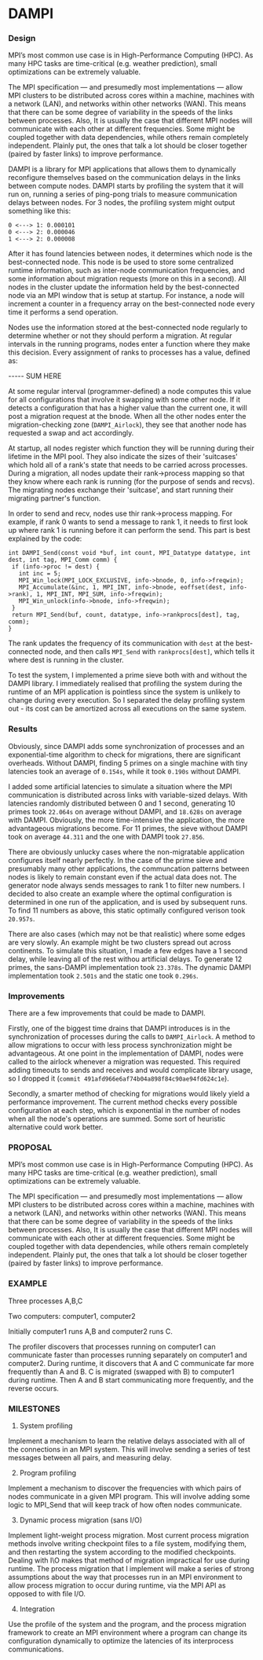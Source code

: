 
# DAMPI

### Design

MPI’s most common use case is in High-Performance Computing (HPC). As many HPC tasks are time-critical (e.g. weather prediction), small optimizations can be extremely valuable. 

The MPI specification — and presumedly most implementations — allow MPI clusters to be distributed across cores within a machine, machines with a network (LAN), and networks within other networks (WAN). This means that there can be some degree of variability in the speeds of the links between processes. Also, It is usually the case that different MPI nodes will communicate with each other at different frequencies. Some might be coupled together with data dependencies, while others remain completely independent. Plainly put, the ones that talk a lot should be closer together (paired by faster links) to improve performance.

DAMPI is a library for MPI applications that allows them to dynamically reconfigure themselves based on the communication delays in the links between compute nodes. DAMPI starts by profiling the system that it will run on, running a series of ping-pong trials to measure communication delays between nodes. For 3 nodes, the profiling system might output something like this:
```
0 <---> 1: 0.000101
0 <---> 2: 0.000046
1 <---> 2: 0.000008
```
After it has found latencies between nodes, it determines which node is the best-connected node. This node is be used to store some centralized runtime information, such as inter-node communication frequencies, and some information about migration requests (more on this in a second). All nodes in the cluster update the information held by the best-connected node via an MPI window that is setup at startup. For instance, a node will increment a counter in a frequency array on the best-connected node every time it performs a send operation.

Nodes use the information stored at the best-connected node regularly to determine whether or not they should perform a migration. At regular intervals in the running programs, nodes enter a function where they make this decision. Every assignment of ranks to processes has a value, defined as:
 
----- SUM HERE

At some regular interval (programmer-defined) a node computes this value for all configurations that involve it swapping with some other node. If it detects a configuration that has a higher value than the current one, it will post a migration request at the bnode. When all the other nodes enter the migration-checking zone (`DAMPI_Airlock`), they see that another node has requested a swap and act accordingly.

At startup, all nodes register which function they will be running during their lifetime in the MPI pool. They also indicate the sizes of their 'suitcases' which hold all of a rank's state that needs to be carried across processes. During a migration, all nodes update their rank->process mapping so that they know where each rank is running (for the purpose of sends and recvs). The migrating nodes exchange their 'suitcase', and start running their migrating partner's function.

In order to send and recv, nodes use thir rank->process mapping. For example, if rank 0 wants to send a message to rank 1, it needs to first look up where rank 1 is running before it can perform the send. This part is best explained by the code:

 ```
 int DAMPI_Send(const void *buf, int count, MPI_Datatype datatype, int dest, int tag, MPI_Comm comm) {
  if (info->proc != dest) {
    int inc = 5; 
    MPI_Win_lock(MPI_LOCK_EXCLUSIVE, info->bnode, 0, info->freqwin);
    MPI_Accumulate(&inc, 1, MPI_INT, info->bnode, eoffset(dest, info->rank), 1, MPI_INT, MPI_SUM, info->freqwin);
    MPI_Win_unlock(info->bnode, info->freqwin);
  }
  return MPI_Send(buf, count, datatype, info->rankprocs[dest], tag, comm);            
} 
 ```
The rank updates the frequency of its communication with `dest` at the best-connected node, and then calls `MPI_Send` with `rankprocs[dest]`, which tells it where dest is running in the cluster.

To test the system, I implemented a prime sieve both with and without the DAMPI library. I immediately realised that profiling the system during the runtime of an MPI application is pointless since the system is unlikely to change during every execution. So I separated the delay profiling system out - its cost can be amortized across all executions on the same system.

### Results

Obviously, since DAMPI adds some synchronization of processes and an exponential-time algorithm to check for migrations, there are significant overheads. Without DAMPI, finding 5 primes on a single machine with tiny latencies took an average of `0.154s`, while it took `0.190s` without DAMPI. 

I added some artificial latencies to simulate a situation where the MPI communication is distributed across links with variable-sized delays. With latencies randomly distributed between 0 and 1 second, generating 10 primes took `22.064s` on average without DAMPI, and `18.628s` on average with DAMPI. Obviously, the more time-intensive the application, the more advantageous migrations become. For 11 primes, the sieve without DAMPI took on average `44.311` and the one with DAMPI took `27.856`. 

There are obviously unlucky cases where the non-migratable application configures itself nearly perfectly. In the case of the prime sieve and presumably many other applications, the communcation patterns between nodes is likely to remain constant even if the actual data does not. The generator node always sends messages to rank 1 to filter new numbers. I decided to also create an example where the optimal configuration is determined in one run of the application, and is used by subsequent runs. To find 11 numbers as above, this static optimally configured verison took `20.957s`. 

There are also cases (which may not be that realistic) where some edges are very slowly. An example might be two clusters spread out across continents. To simulate this situation, I made a few edges have a 1 second delay, while leaving all of the rest withou artificial delays. To generate 12 primes, the sans-DAMPI implementation took `23.378s`. The dynamic DAMPI implementation took `2.501s` and the static one took `0.296s`.


### Improvements

There are a few improvements that could be made to DAMPI. 

Firstly, one of the biggest time drains that DAMPI introduces is in the synchronization of processes during the calls to `DAMPI_Airlock`. A method to allow migrations to occur with less process synchronization might be advantageous. At one point in the implementation of DAMPI, nodes were called to the airlock whenever a migration was requested. This required adding timeouts to sends and receives and would complicate library usage, so I dropped it (`commit 491afd966e6af74b04a898f84c90ae94fd624c1e`).

Secondly, a smarter method of checking for migrations would likely yield a performance improvement. The current method checks every possible configuration at each step, which is exponential in the number of nodes when all the node's operations are summed. Some sort of heuristic alternative could work better. 




### PROPOSAL

MPI’s most common use case is in High-Performance Computing (HPC). As many HPC tasks are time-critical (e.g. weather prediction), small optimizations can be extremely valuable. 

The MPI specification — and presumedly most implementations — allow MPI clusters to be distributed across cores within a machine, machines with a network (LAN), and networks within other networks (WAN). This means that there can be some degree of variability in the speeds of the links between processes. Also, It is usually the case that different MPI nodes will communicate with each other at different frequencies. Some might be coupled together with data dependencies, while others remain completely independent. Plainly put, the ones that talk a lot should be closer together (paired by faster links) to improve performance.


### EXAMPLE

Three processes A,B,C

Two computers: computer1, computer2

Initially computer1 runs A,B and computer2 runs C.

The profiler discovers that processes running on computer1 can communicate faster than processes running separately on computer1 and computer2. During runtime, it discovers that A and C communicate far more frequently than A and B. C is migrated (swapped with B) to computer1 during runtime. Then A and B start communicating more frequently, and the reverse occurs.


### MILESTONES

1. System profiling

Implement a mechanism to learn the relative delays associated with all of the connections in an MPI system. This will involve sending a series of test messages between all pairs, and measuring delay. 

2. Program profiling

Implement a mechanism to discover the frequencies with which pairs of nodes communicate in a given MPI program. This will involve adding some logic to MPI_Send that will keep track of how often nodes communicate.

3. Dynamic process migration (sans I/O)

Implement light-weight process migration. Most current process migration methods involve writing checkpoint files to a file system, modifying them, and then restarting the system according to the modified checkpoints. Dealing with I\O makes that method of migration impractical for use during runtime. The process migration that I implement will make a series of strong assumptions about the way that processes run in an MPI environment to allow process migration to occur during runtime, via the MPI API as opposed to with file I/O.

4. Integration

Use the profile of the system and the program, and the process migration framework to create an MPI environment where a program can change its configuration dynamically to optimize the latencies of its interprocess communications.



